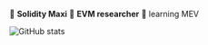 
:green_book: **Solidity Maxi**  :microscope: **EVM researcher**  :dart: learning MEV


![GitHub stats](https://github-readme-stats.vercel.app/api?username=mrhouzlane&show_icons=true&theme=merko)     






